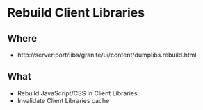 # Rebuild Client Libraries

## Where

- http://server:port/libs/granite/ui/content/dumplibs.rebuild.html

## What

- Rebuild JavaScript/CSS in Client Libraries
- Invalidate Client Libraries cache


